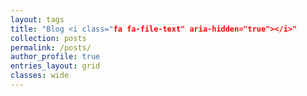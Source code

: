 ```yaml
---
layout: tags
title: "Blog <i class="fa fa-file-text" aria-hidden="true"></i>"
collection: posts
permalink: /posts/
author_profile: true
entries_layout: grid
classes: wide
---
```

